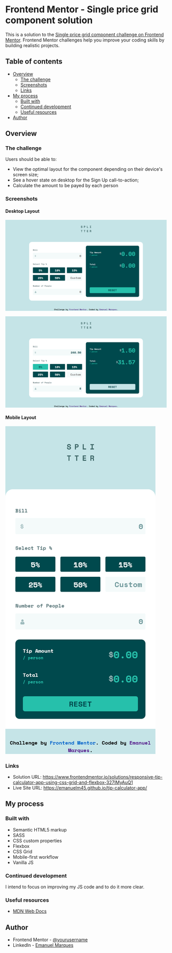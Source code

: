 # Frontend Mentor - Single price grid component solution

This is a solution to the [Single price grid component challenge on Frontend Mentor](https://www.frontendmentor.io/challenges/single-price-grid-component-5ce41129d0ff452fec5abbbc). Frontend Mentor challenges help you improve your coding skills by building realistic projects. 

## Table of contents

- [Overview](#overview)
  - [The challenge](#the-challenge)
  - [Screenshots](#screenshots)
  - [Links](#links)
- [My process](#my-process)
  - [Built with](#built-with)
  - [Continued development](#continued-development)
  - [Useful resources](#useful-resources)
- [Author](#author)

## Overview

### The challenge

Users should be able to:

- View the optimal layout for the component depending on their device's screen size;
- See a hover state on desktop for the Sign Up call-to-action;
- Calculate the amount to be payed by each person

### Screenshots

#### Desktop Layout 

![Desktop](https://github.com/emanuelm45/portfolio-images/blob/main/tip-calculator-app/desktop.png)

![Desktop-2](https://github.com/emanuelm45/portfolio-images/blob/main/tip-calculator-app/desktop2.png)

#### Mobile Layout

![Mobile](https://github.com/emanuelm45/portfolio-images/blob/main/tip-calculator-app/mobile.png)

### Links

- Solution URL: https://www.frontendmentor.io/solutions/responsive-tip-calculator-app-using-css-grid-and-flexbox-327IMyAuQ1
- Live Site URL: https://emanuelm45.github.io/tip-calculator-app/
## My process

### Built with

- Semantic HTML5 markup
- SASS
- CSS custom properties
- Flexbox
- CSS Grid
- Mobile-first workflow
- Vanilla JS

### Continued development

I intend to focus on improving my JS code and to do it more clear.

### Useful resources

- [MDN Web Docs](https://developer.mozilla.org/pt-BR/)

## Author

- Frontend Mentor - [@yourusername](https://www.frontendmentor.io/profile/yourusername)
- LinkedIn - [Emanuel Marques](https://www.linkedin.com/in/emanuel-marques-541617215/)
